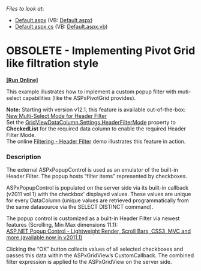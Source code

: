 <!-- default file list -->
*Files to look at*:

* [Default.aspx](./CS/PivotGridFiltering/Default.aspx) (VB: [Default.aspx](./VB/PivotGridFiltering/Default.aspx))
* [Default.aspx.cs](./CS/PivotGridFiltering/Default.aspx.cs) (VB: [Default.aspx.vb](./VB/PivotGridFiltering/Default.aspx.vb))
<!-- default file list end -->
# OBSOLETE - Implementing Pivot Grid like filtration style
<!-- run online -->
**[[Run Online]](https://codecentral.devexpress.com/e214)**
<!-- run online end -->


<p>This example illustrates how to implement a custom popup filter with muti-select capabilities (like the ASPxPivotGrid provides).</p><p><strong>N</strong><strong>ote:</strong> Starting with version v12.1, this feature is available out-of-the-box:<br />
<a href="http://www.devexpress.com/Subscriptions/DXperience/WhatsNew2012v1/index.xml?page=45"><u>New Multi-Select Mode for Header Filter</u></a><br />
Set the <a href="http://documentation.devexpress.com/#AspNet/DevExpressWebASPxGridViewHeaderFilterModeEnumtopic"><u>GridViewDataColumn.Settings.HeaderFilterMode</u></a> property to <strong>CheckedList</strong> for the required data column to enable the required Header Filter Mode.<br />
The online <a href="http://demos.devexpress.com/ASPxGridViewDemos/Filtering/HeaderFilter.aspx"><u>Filtering - Header Filter</u></a> demo illustrates this feature in action.</p>


<h3>Description</h3>

<p>The external ASPxPopupControl is used as an emulator of the built-in Header Filter. The popup hosts &ldquo;filter items&rdquo; represented by checkboxes.</p>
<p>ASPxPopupControl is populated on the server side via its built-in callback (v2011 vol 1) with the checkbox' displayed values. These values are unique for every DataColumn (unique values are retrieved programmatically from the same datasource via the SELECT DISTINCT command).</p>
<p>The popup control is customized as a built-in Header Filter via newest features (Scrolling, Min Max dimensions 11.1):<br> <a href="http://community.devexpress.com/blogs/aspnet/archive/2011/03/30/asp-net-popup-control-lightweight-rendering-scroll-bars-css3-and-more-coming-soon-in-v2011-vol-1.aspx"><u>ASP.NET Popup Control - Lightweight Render, Scroll Bars, CSS3, MVC and more (available now in v2011.1)</u></a></p>
<p>Clicking the &ldquo;OK&rdquo; button collects values of all selected checkboxes and passes this data within the ASPxGridView&rsquo;s CustomCallback. The combined filter expression is applied to the ASPxGridView on the server side.</p>

<br/>


